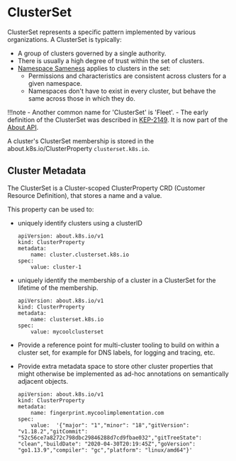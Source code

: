# ClusterSet

ClusterSet represents a specific pattern implemented by various organizations. A ClusterSet is typically:

- A group of clusters governed by a single authority.
- There is usually a high degree of trust within the set of clusters.
- [Namespace Sameness](../concepts/namespace-sameness.md) applies to clusters in the set:
    - Permissions and characteristics are consistent across clusters for a given namespace.
    - Namespaces don't have to exist in every cluster, but behave the same across those in which they do.

!!!note
        - Another common name for 'ClusterSet' is 'Fleet'.
        - The early definition of the ClusterSet was described in [KEP-2149](https://github.com/kubernetes/enhancements/tree/master/keps/sig-multicluster/2149-clusterid). It is now part of the [About API](https://sigs.k8s.io/about-api).

A cluster's ClusterSet membership is stored in the about.k8s.io/ClusterProperty `clusterset.k8s.io`.

## Cluster Metadata
The ClusterSet is a Cluster-scoped ClusterProperty CRD (Customer Resource Definition), that stores a name and a value. 

This property can be used to:

- uniquely identify clusters using a clusterID

    ```
    apiVersion: about.k8s.io/v1
    kind: ClusterProperty
    metadata:
        name: cluster.clusterset.k8s.io
    spec:
        value: cluster-1
    ```

- uniquely identify the membership of a cluster in a ClusterSet for the lifetime of the membership.

    ```
    apiVersion: about.k8s.io/v1
    kind: ClusterProperty
    metadata:
        name: clusterset.k8s.io
    spec:
        value: mycoolclusterset
    ```
    
- Provide a reference point for multi-cluster tooling to build on within a cluster set, for example for DNS labels, for logging and tracing, etc.

- Provide extra metadata space to store other cluster properties that might otherwise be implemented as ad-hoc annotations on semantically adjacent objects.

    ```
    apiVersion: about.k8s.io/v1
    kind: ClusterProperty
    metadata:
        name: fingerprint.mycoolimplementation.com
    spec:
        value:  '{"major": "1","minor": "18","gitVersion": "v1.18.2","gitCommit": "52c56ce7a8272c798dbc29846288d7cd9fbae032","gitTreeState": "clean","buildDate": "2020-04-30T20:19:45Z","goVersion": "go1.13.9","compiler": "gc","platform": "linux/amd64"}'
    ```





